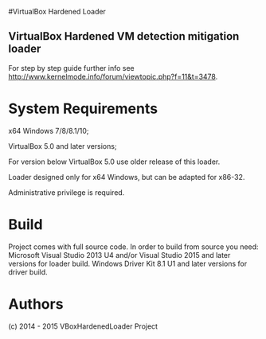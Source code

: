 
#VirtualBox Hardened Loader
## VirtualBox Hardened VM detection mitigation loader

For step by step guide further info see
http://www.kernelmode.info/forum/viewtopic.php?f=11&t=3478.

# System Requirements

x64 Windows 7/8/8.1/10;

VirtualBox 5.0 and later versions;

For version below VirtualBox 5.0 use older release of this loader.

Loader designed only for x64 Windows, but can be adapted for x86-32.

Administrative privilege is required.

# Build 

Project comes with full source code.
In order to build from source you need:
Microsoft Visual Studio 2013 U4 and/or Visual Studio 2015 and later versions for loader build.
Windows Driver Kit 8.1 U1 and later versions for driver build.
 

# Authors

(c) 2014 - 2015 VBoxHardenedLoader Project
